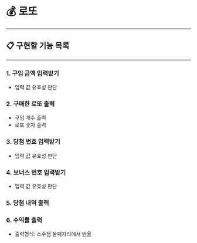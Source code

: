 # 💰 로또
* * *

## 📋 구현할 기능 목록
* * *


### 1. 구입 금액 입력받기
- 입력 값 유효성 판단
### 2. 구매한 로또 출력
- 구입 개수 출력
- 로또 숫자 출력
### 3. 당첨 번호 입력받기
- 입력 값 유효성 판단
### 4. 보너스 번호 입력받기
- 입력 값 유효성 판단
### 5. 당첨 내역 출력

### 6. 수익률 출력
- 출력형식: 소수점 둘째자리에서 반올
